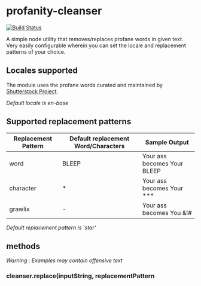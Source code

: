 # profanity-cleanser
[![Build Status](https://travis-ci.org/shwetasabne/profanity-cleanser.svg?branch=master)](https://travis-ci.org/shwetasabne/profanity-cleanser)

A simple node utility that removes/replaces profane words in given text. Very easily configurable wherein you can set the locale and replacement patterns of your choice.

## Locales supported

The module uses the profane words curated and maintained by [Shutterstock Project](https://github.com/shutterstock/List-of-Dirty-Naughty-Obscene-and-Otherwise-Bad-Words).

*Default locale is en-base*

## Supported replacement patterns

| Replacement Pattern | Default replacement Word/Characters | Sample Output |
| --- | --- | --- |
| word | BLEEP | Your ass becomes Your BLEEP |
| character | * | Your ass becomes Your \*\*\* |
| grawlix | - | Your ass becomes You &!# | 

*Default replacement pattern is 'star'*

## methods

*Warning : Examples may contain offensive text*

### cleanser.replace(inputString<string>, replacementPattern<script>, replacementWord<script>)

Replaces the bad words in the given inputString with the replacement pattern and replacement word passed to the function. For more usage examples please see ```javascript example.js``` 

#### Default replacement

```javascript
var cleanser = require('profanity-cleanser');

// Sets to default locale of en-base
cleanser.setLocale(); 

var inputString = "Your ass is shit"

// output becomes "You *** is ****"
var output = cleanser.replace(inputString);
```

#### Replacement with word of your choice

```javascript
var cleanser = require('profanity-cleanser');

// Sets to default locale of en-base
cleanser.setLocale(); 

var inputString = "Your ass is shit"

// output becomes "You FOOBAR is FOOBAR"
var output = cleanser.replace(inputString, 'word', 'FOOBAR');
```

#### Replacement with grawlix (i.e. random special characters)
```javascript
var cleanser = require('profanity-cleanser');

// Sets to default locale of en-base
cleanser.setLocale(); 

var inputString = "Your ass is shit"

// output becomes "You !#$ is &^!@"
var output = cleanser.replace(inputString, 'grawlix');
```

### cleanser.setLocale([string])

Validates and sets the locale for profanity check based on the array passed. Acceptable locales map to the one's supported ./seeds directory. Setting locale implies using the badwords in the corresponding ./seeds/<locale> file for profanity checking.

```javascript
var cleanser = require('profanity-cleanser');

// Sets to default locale of en-base
cleanser.setLocale(); 

// Sets the locale to hindi spanish and japanese.
cleanser.setLocale(['hi', 'es', 'ja']);
``` 

### cleanser.getLocale()

Returns the currenly set locales.

```javascript
var cleanser = require('profanity-cleanser');

//Set locale to hindi spanish and japanese
cleanser.setLocale(['hi', 'es', 'ja'])

var output = cleanser.getLocale();

// Outputs hi,es,ja
console.log(output.toString())
```

### cleanser.addWords([string])

This method allows you to add more words of your choice to the dictionary. 

```javascript
var cleanser = require('profanity-cleanser');

cleanser.setLocale()

var output = cleanser.addWords(["foo", "bar"]);

var input = "Your ass foo is as shit as bar"

// Output : "Your *** *** is as **** as ***"
var output = cleanser.replace(input)
```

### cleanser.removeWords(string)

This method allows you to remove word from the dictionary. 

```javascript
var cleanser = require('profanity-cleanser');

cleanser.setLocale()

var output = cleanser.removeWords("ass");

var input = "Your ass is shit"

// Output : "Your ass is as ****"
var output = cleanser.replace(input)
```

### cleanser.getDictionary()

This method returns a list of all the words currently in the profane words dictionary. Can be helpful in debugging.

```javascript
var cleanser = require('profanity-cleanser');

cleanser.setLocale()

var output = cleanser.getDictionary();
```

## References

- This node module is based on the [BanBuilder](http://banbuilder.com/)  module written for php.

- Also used @jwils0n's [profanity-filter](https://github.com/jwils0n/profanity-filter) as reference for grawlix implementation.

- Seed data for locale based bad words is obtained from [Shutterstock Project](https://github.com/shutterstock/List-of-Dirty-Naughty-Obscene-and-Otherwise-Bad-Words).
 

